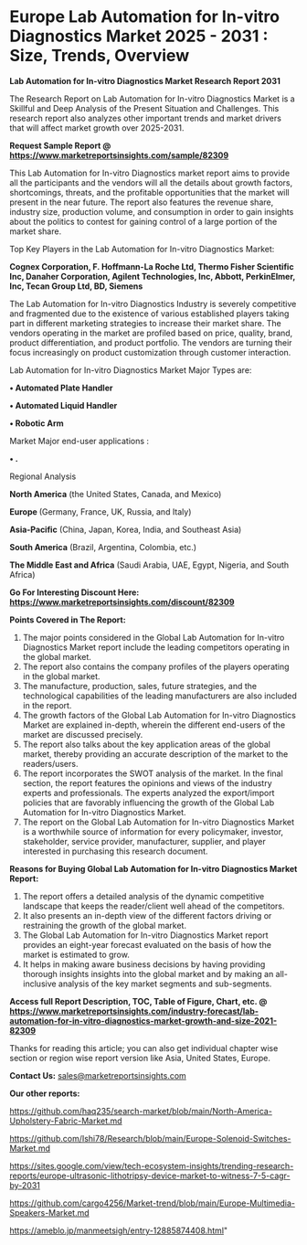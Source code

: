  # Europe Lab Automation for In-vitro Diagnostics Market 2025 - 2031 : Size, Trends, Overview

<strong>Lab Automation for In-vitro Diagnostics Market Research Report 2031</strong>

The Research Report on Lab Automation for In-vitro Diagnostics Market is a Skillful and Deep Analysis of the Present Situation and Challenges. This research report also analyzes other important trends and market drivers that will affect market growth over 2025-2031.

<strong>Request Sample Report @ <a href=https://www.marketreportsinsights.com/sample/82309>https://www.marketreportsinsights.com/sample/82309</a></strong>

This Lab Automation for In-vitro Diagnostics market report aims to provide all the participants and the vendors will all the details about growth factors, shortcomings, threats, and the profitable opportunities that the market will present in the near future. The report also features the revenue share, industry size, production volume, and consumption in order to gain insights about the politics to contest for gaining control of a large portion of the market share.

Top Key Players in the Lab Automation for In-vitro Diagnostics Market:

<strong>Cognex Corporation, F. Hoffmann-La Roche Ltd, Thermo Fisher Scientific Inc, Danaher Corporation, Agilent Technologies, Inc, Abbott, PerkinElmer, Inc, Tecan Group Ltd, BD, Siemens</strong>

The Lab Automation for In-vitro Diagnostics Industry is severely competitive and fragmented due to the existence of various established players taking part in different marketing strategies to increase their market share. The vendors operating in the market are profiled based on price, quality, brand, product differentiation, and product portfolio. The vendors are turning their focus increasingly on product customization through customer interaction.

Lab Automation for In-vitro Diagnostics Market Major Types are:

<strong>• Automated Plate Handler

• Automated Liquid Handler

• Robotic Arm</strong>

Market Major end-user applications :

<strong>• .</strong>

Regional Analysis

</u><strong><b>North America</b></strong> (the United States, Canada, and Mexico)

<strong><b>Europe </b></strong>(Germany, France, UK, Russia, and Italy)

<strong><b>Asia-Pacific</b></strong> (China, Japan, Korea, India, and Southeast Asia)

<strong><b>South America</b></strong> (Brazil, Argentina, Colombia, etc.)

<strong><b>The Middle East and Africa</b></strong> (Saudi Arabia, UAE, Egypt, Nigeria, and South Africa)

<strong>Go For Interesting Discount Here: <a href=https://www.marketreportsinsights.com/discount/82309>https://www.marketreportsinsights.com/discount/82309</a></strong>

<strong>Points Covered in The Report:</strong>
<ol>
  <li>The major points considered in the Global Lab Automation for In-vitro Diagnostics Market report include the leading competitors operating in the global market.</li>
  <li>The report also contains the company profiles of the players operating in the global market.</li>
  <li>The manufacture, production, sales, future strategies, and the technological capabilities of the leading manufacturers are also included in the report.</li>
  <li>The growth factors of the Global Lab Automation for In-vitro Diagnostics Market are explained in-depth, wherein the different end-users of the market are discussed precisely.</li>
  <li>The report also talks about the key application areas of the global market, thereby providing an accurate description of the market to the readers/users.</li>
  <li>The report incorporates the SWOT analysis of the market. In the final section, the report features the opinions and views of the industry experts and professionals. The experts analyzed the export/import policies that are favorably influencing the growth of the Global Lab Automation for In-vitro Diagnostics Market.</li>
  <li>The report on the Global Lab Automation for In-vitro Diagnostics Market is a worthwhile source of information for every policymaker, investor, stakeholder, service provider, manufacturer, supplier, and player interested in purchasing this research document.</li>
</ol>
<strong>Reasons for Buying Global Lab Automation for In-vitro Diagnostics Market Report:</strong>

<ol>
  <li>The report offers a detailed analysis of the dynamic competitive landscape that keeps the reader/client well ahead of the competitors.</li>
  <li>It also presents an in-depth view of the different factors driving or restraining the growth of the global market.</li>
  <li>The Global Lab Automation for In-vitro Diagnostics Market report provides an eight-year forecast evaluated on the basis of how the market is estimated to grow.</li>
  <li>It helps in making aware business decisions by having providing thorough insights insights into the global market and by making an all-inclusive analysis of the key market segments and sub-segments.</li>
</ol>
<strong>Access full Report Description, TOC, Table of Figure, Chart, etc. @ <a href=https://www.marketreportsinsights.com/industry-forecast/lab-automation-for-in-vitro-diagnostics-market-growth-and-size-2021-82309>https://www.marketreportsinsights.com/industry-forecast/lab-automation-for-in-vitro-diagnostics-market-growth-and-size-2021-82309</a></strong>


Thanks for reading this article; you can also get individual chapter wise section or region wise report version like Asia, United States, Europe.

<strong>Contact Us:</strong>
sales@marketreportsinsights.com

<strong>Our other reports:</strong>

<a href=https://github.com/haq235/search-market/blob/main/North-America-Upholstery-Fabric-Market.md>https://github.com/haq235/search-market/blob/main/North-America-Upholstery-Fabric-Market.md</a>

<a href=https://github.com/Ishi78/Research/blob/main/Europe-Solenoid-Switches-Market.md>https://github.com/Ishi78/Research/blob/main/Europe-Solenoid-Switches-Market.md</a>

<a href=https://sites.google.com/view/tech-ecosystem-insights/trending-research-reports/europe-ultrasonic-lithotripsy-device-market-to-witness-7-5-cagr-by-2031>https://sites.google.com/view/tech-ecosystem-insights/trending-research-reports/europe-ultrasonic-lithotripsy-device-market-to-witness-7-5-cagr-by-2031</a>

<a href=https://github.com/cargo4256/Market-trend/blob/main/Europe-Multimedia-Speakers-Market.md>https://github.com/cargo4256/Market-trend/blob/main/Europe-Multimedia-Speakers-Market.md</a>

<a href=https://ameblo.jp/manmeetsigh/entry-12885874408.html>https://ameblo.jp/manmeetsigh/entry-12885874408.html</a>"

